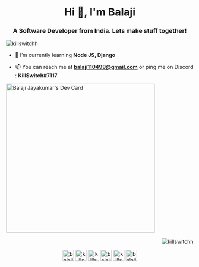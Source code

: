 <h1 align="center">Hi 👋, I'm Balaji</h1>
<h3 align="center">A Software Developer from India. Lets make stuff together!</h3>

<p align="left"> <img src="https://komarev.com/ghpvc/?username=killswitchh" alt="killswitchh" /> </p>

- 🌱 I’m currently learning **Node JS, Django**

- 📫 You can reach me at **balaji110499@gmail.com** or ping me on Discord : **Kill$witch#7117**

<p align="left">
<a href="https://app.daily.dev/Killswitch"><img src="https://api.daily.dev/devcards/e73e01d7c6c043aab1f7f58e8960d9d1.png?r=pbc" width="400" alt="Balaji Jayakumar's Dev Card"/></a>
</p>

<p align="right">&nbsp;
 <img align="center" src="https://github-readme-stats.vercel.app/api?username=killswitchh&show_icons=true" alt="killswitchh" />
</p>

<p align="center">
<a href="https://linkedin.com/in/balaji-ja/" target="blank"><img align="center" src="https://cdn.jsdelivr.net/npm/simple-icons@3.0.1/icons/linkedin.svg" alt="balaji-ja/" height="30" width="30" /></a>
<a href="https://kaggle.com/killswitch" target="blank"><img align="center" src="https://cdn.jsdelivr.net/npm/simple-icons@3.0.1/icons/kaggle.svg" alt="killswitch" height="30" width="30" /></a>
<a href="https://www.behance.net/killswitchh" target="blank"><img align="center" src="https://cdn.jsdelivr.net/npm/simple-icons@3.0.1/icons/behance.svg" alt="killswitchh" height="30" width="30" /></a>
<a href="https://www.hackerrank.com/balaji110499" target="blank"><img align="center" src="https://cdn.jsdelivr.net/npm/simple-icons@3.0.1/icons/hackerrank.svg" alt="balaji110499" height="30" width="30" /></a>
<a href="https://www.leetcode.com/killswitch" target="blank"><img align="center" src="https://cdn.jsdelivr.net/npm/simple-icons@3.0.1/icons/leetcode.svg" alt="killswitch" height="30" width="30" /></a>
<a href="https://www.hackerearth.com/balaji424" target="blank"><img align="center" src="https://cdn.jsdelivr.net/npm/simple-icons@3.0.1/icons/hackerearth.svg" alt="balaji424" height="30" width="30" /></a>
</p>
